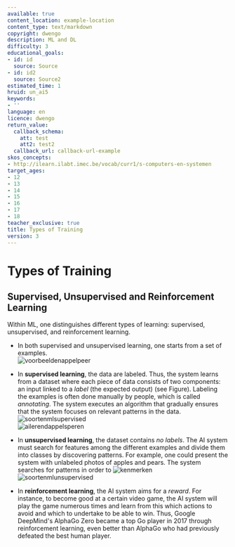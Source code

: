 ```yaml
---
available: true
content_location: example-location
content_type: text/markdown
copyright: dwengo
description: ML and DL
difficulty: 3
educational_goals:
- id: id
  source: Source
- id: id2
  source: Source2
estimated_time: 1
hruid: un_ai5
keywords:
- ''
language: en
licence: dwengo
return_value:
  callback_schema:
    att: test
    att2: test2
  callback_url: callback-url-example
skos_concepts:
- http://ilearn.ilabt.imec.be/vocab/curr1/s-computers-en-systemen
target_ages:
- 12
- 13
- 14
- 15
- 16
- 17
- 18
teacher_exclusive: true
title: Types of Training
version: 3
---
```

# Types of Training

## Supervised, Unsupervised and Reinforcement Learning

Within ML, one distinguishes different types of learning: supervised, unsupervised, and reinforcement learning.<br>
- In both supervised and unsupervised learning, one starts from a set of examples.<br>
![voorbeeldenappelpeer](https://user-images.githubusercontent.com/48352335/222242428-3021670a-b3e7-403b-8752-e1bef9f83668.png)

- In **supervised learning**, the data are labeled. Thus, the system learns from a dataset where each piece of data consists of two components: an input linked to a *label* (the expected output) (see Figure). Labeling the examples is often done manually by people, which is called *annotating*. The system executes an algorithm that gradually ensures that the system focuses on relevant patterns in the data. <br>
![soortenmlsupervised](https://user-images.githubusercontent.com/48352335/222239255-ee4fa9d7-f181-445a-af3b-d87c529fb530.png)<br>
![ailerendappelsperen](https://user-images.githubusercontent.com/48352335/222241196-beaa3f95-d30e-4315-a17b-171cad288b95.png)

- In **unsupervised learning**, the dataset contains *no labels*. The AI system must search for features among the different examples and divide them into classes by discovering patterns. For example, one could present the system with unlabeled photos of apples and pears. The system searches for patterns in order to 
![kenmerken](https://user-images.githubusercontent.com/48352335/222240504-2357f827-ec15-42e4-a209-94fcbd142ccf.png)<br>
![soortenmlunsupervised](https://user-images.githubusercontent.com/48352335/222239480-09ab805d-da4f-4cd2-acf0-23241c2b4c3d.png)

- In **reinforcement learning**, the AI system aims for a *reward*. For instance, to become good at a certain video game, the AI system will play the game numerous times and learn from this which actions to avoid and which to undertake to be able to win. Thus, Google DeepMind's AlphaGo Zero became a top Go player in 2017 through reinforcement learning, even better than AlphaGo who had previously defeated the best human player.